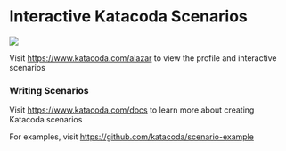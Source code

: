 # Interactive Katacoda Scenarios

[![](http://shields.katacoda.com/katacoda/alazar/count.svg)](https://www.katacoda.com/alazar "Get your profile on Katacoda.com")

Visit https://www.katacoda.com/alazar to view the profile and interactive scenarios

### Writing Scenarios
Visit https://www.katacoda.com/docs to learn more about creating Katacoda scenarios

For examples, visit https://github.com/katacoda/scenario-example
